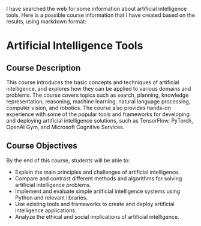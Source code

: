 I have searched the web for some information about artificial intelligence tools. Here is a possible course information that I have created based on the results, using markdown format:

# Artificial Intelligence Tools

## Course Description
This course introduces the basic concepts and techniques of artificial intelligence, and explores how they can be applied to various domains and problems. The course covers topics such as search, planning, knowledge representation, reasoning, machine learning, natural language processing, computer vision, and robotics. The course also provides hands-on experience with some of the popular tools and frameworks for developing and deploying artificial intelligence solutions, such as TensorFlow, PyTorch, OpenAI Gym, and Microsoft Cognitive Services.

## Course Objectives
By the end of this course, students will be able to:

- Explain the main principles and challenges of artificial intelligence.
- Compare and contrast different methods and algorithms for solving artificial intelligence problems.
- Implement and evaluate simple artificial intelligence systems using Python and relevant libraries.
- Use existing tools and frameworks to create and deploy artificial intelligence applications.
- Analyze the ethical and social implications of artificial intelligence.
